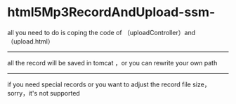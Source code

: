 
# html5Mp3RecordAndUpload-ssm-
all you need to do is coping the code of （uploadController）and（upload.html）
***
all the record will be saved in tomcat ，or you can rewrite your own path
***
if you need special records or you want to adjust the record file size，sorry，it's not supported
